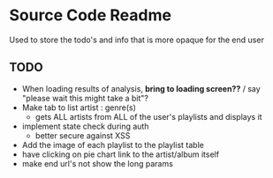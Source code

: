 # Source Code Readme

Used to store the todo's and info that is more opaque for the end user

## TODO

* When loading results of analysis, **bring to loading screen??** / say "please wait this might take a bit"?
* Make tab to list artist : genre(s)
  * gets ALL artists from ALL of the user's playlists and displays it
* implement state check during auth
    * better secure against XSS
* Add the image of each playlist to the playlist table
* have clicking on pie chart link to the artist/album itself
* make end url's not show the long params
